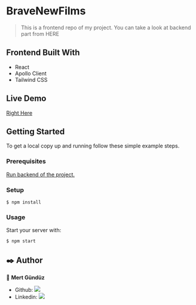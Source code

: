 # BraveNewFilms

> This is a frontend repo of my project. You can take a look at backend part from HERE

## Frontend Built With

- React
- Apollo Client
- Tailwind CSS

## Live Demo

[Right Here]()

## Getting Started

To get a local copy up and running follow these simple example steps.

### Prerequisites

[Run backend of the project.]()

### Setup

```
$ npm install
```

### Usage

Start your server with:

```
$ npm start
```


## ✒️  Author <a name = "author"></a>

👤 **Mert Gündüz**

- Github: [![](https://img.shields.io/badge/GitHub-100000?style=for-the-badge&logo=github&logoColor=white)](https://github.com/mgunduz1)
- Linkedin: [![](https://img.shields.io/badge/LinkedIn-0077B5?style=for-the-badge&logo=linkedin&logoColor=white)](https://www.linkedin.com/in/mertgunduz1/)
